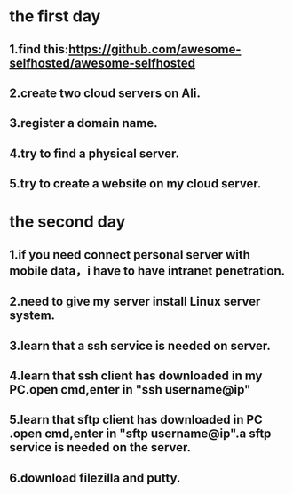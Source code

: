 # the first day 

## 1.find this:https://github.com/awesome-selfhosted/awesome-selfhosted

## 2.create two cloud servers on Ali.

## 3.register a domain name.

## 4.try to find a physical server.

## 5.try to create a website on my cloud server.



# the second day 

## 1.if you need connect personal server with mobile data，i have to have intranet penetration.

## 2.need to give my server install Linux server system.
## 3.learn that a ssh service is needed on server.
## 4.learn that ssh client has downloaded in my PC.open cmd,enter in "ssh username@ip"
## 5.learn that sftp client has downloaded in PC .open cmd,enter in "sftp username@ip".a sftp service is needed on the server.
## 6.download filezilla and putty.
